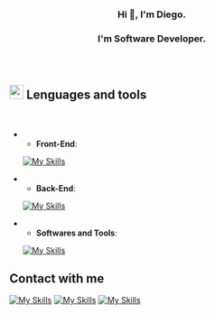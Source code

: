 <h3 align=center>Hi 👋, I'm Diego.<h3/>
   
<h3 align=center>I'm Software Developer.<h3/>
<br>
   
## <img src="https://media2.giphy.com/media/QssGEmpkyEOhBCb7e1/giphy.gif?cid=ecf05e47a0n3gi1bfqntqmob8g9aid1oyj2wr3ds3mg700bl&rid=giphy.gif" width ="25"><b> Lenguages and tools</b>
<br>

- - **Front-End**:

   [![My Skills](https://skillicons.dev/icons?i=html,css,bootstrap&theme=light)](https://skillicons.dev)

- - **Back-End**:
    
   [![My Skills](https://skillicons.dev/icons?i=javascript,java,nodejs,mysql&theme=light)](https://skillicons.dev)
- - **Softwares and Tools**:
  
   [![My Skills](https://skillicons.dev/icons?i=git,github,vscode,figma,ai,ps&theme=light)](https://skillicons.dev)
  

## Contact with me

   [![My Skills](https://skillicons.dev/icons?i=twitter&theme=light)](https://x.com/diiego192)
   [![My Skills](https://skillicons.dev/icons?i=gmail&theme=light)](mailto:diiegocabello19@gmail.com)
   [![My Skills](https://skillicons.dev/icons?i=linkedin&theme=light)](https://www.linkedin.com/in/diiegoc/)
   


